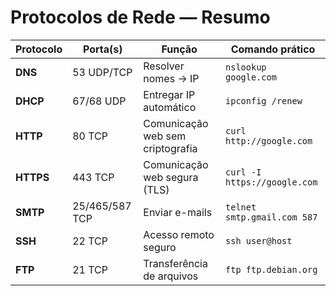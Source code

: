 # Protocolos de Rede — Resumo

| Protocolo | Porta(s) | Função | Comando prático |
|-----------|----------|--------|-----------------|
| **DNS**   | 53 UDP/TCP | Resolver nomes → IP | `nslookup google.com` |
| **DHCP**  | 67/68 UDP  | Entregar IP automático | `ipconfig /renew` |
| **HTTP**  | 80 TCP     | Comunicação web sem criptografia | `curl http://google.com` |
| **HTTPS** | 443 TCP    | Comunicação web segura (TLS) | `curl -I https://google.com` |
| **SMTP**  | 25/465/587 TCP | Enviar e-mails | `telnet smtp.gmail.com 587` |
| **SSH**   | 22 TCP     | Acesso remoto seguro | `ssh user@host` |
| **FTP**   | 21 TCP     | Transferência de arquivos | `ftp ftp.debian.org` |
